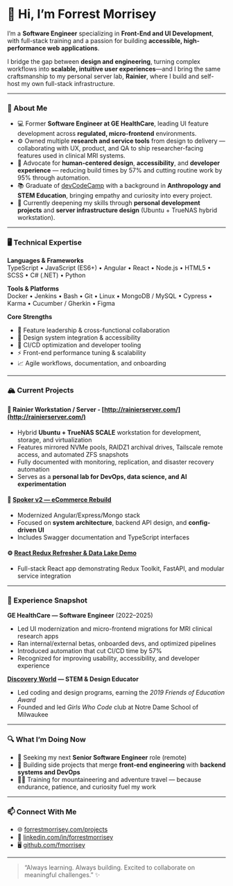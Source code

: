 # 👋 Hi, I’m Forrest Morrisey  

I’m a **Software Engineer** specializing in **Front-End and UI Development**, with full-stack training and a passion for building **accessible, high-performance web applications**.  

I bridge the gap between **design and engineering**, turning complex workflows into **scalable, intuitive user experiences**—and I bring the same craftsmanship to my personal server lab, **Rainier**, where I build and self-host my own full-stack infrastructure.

---

### 🚀 About Me
- 💻 Former **Software Engineer at GE HealthCare**, leading UI feature development across **regulated, micro-frontend** environments.  
- ⚙️ Owned multiple **research and service tools** from design to delivery — collaborating with UX, product, and QA to ship researcher-facing features used in clinical MRI systems.  
- 🧠 Advocate for **human-centered design**, **accessibility**, and **developer experience** — reducing build times by 57% and cutting routine work by 95% through automation.  
- 📚 Graduate of [devCodeCamp](https://devcodecamp.com/) with a background in **Anthropology and STEM Education**, bringing empathy and curiosity into every project.  
- 🔧 Currently deepening my skills through **personal development projects** and **server infrastructure design** (Ubuntu + TrueNAS hybrid workstation).  

---

### 🖥️ Technical Expertise

**Languages & Frameworks**  
TypeScript • JavaScript (ES6+) • Angular • React • Node.js • HTML5 • SCSS • C# (.NET) • Python  

**Tools & Platforms**  
Docker • Jenkins • Bash • Git • Linux • MongoDB / MySQL • Cypress • Karma • Cucumber / Gherkin • Figma  

**Core Strengths**  
- 🧩 Feature leadership & cross-functional collaboration  
- 🎨 Design system integration & accessibility  
- 🚀 CI/CD optimization and developer tooling  
- ⚡ Front-end performance tuning & scalability  
- 📈 Agile workflows, documentation, and onboarding  

---

### 🏔️ Current Projects

#### 🧠 Rainier Workstation / Server - [http://rainierserver.com/](http://rainierserver.com/)
- Hybrid **Ubuntu + TrueNAS SCALE** workstation for development, storage, and virtualization  
- Features mirrored NVMe pools, RAIDZ1 archival drives, Tailscale remote access, and automated ZFS snapshots  
- Fully documented with monitoring, replication, and disaster recovery automation  
- Serves as a **personal lab for DevOps, data science, and AI experimentation**

#### 🛒 [Spoker v2 — eCommerce Rebuild](https://github.com/fmorrisey/SpokerV2)
- Modernized Angular/Express/Mongo stack  
- Focused on **system architecture**, backend API design, and **config-driven UI**  
- Includes Swagger documentation and TypeScript interfaces  

#### ⚙️ [React Redux Refresher & Data Lake Demo](https://github.com/fmorrisey)
- Full-stack React app demonstrating Redux Toolkit, FastAPI, and modular service integration  

---

### 💼 Experience Snapshot
**GE HealthCare — Software Engineer** (2022–2025)  
- Led UI modernization and micro-frontend migrations for MRI clinical research apps  
- Ran internal/external betas, onboarded devs, and optimized pipelines  
- Introduced automation that cut CI/CD time by 57%  
- Recognized for improving usability, accessibility, and developer experience  

**[Discovery World](https://discoveryworld.org/) — STEM & Design Educator**  
- Led coding and design programs, earning the *2019 Friends of Education Award*  
- Founded and led *Girls Who Code* club at Notre Dame School of Milwaukee  

---

### 🔍 What I’m Doing Now
- 🧭 Seeking my next **Senior Software Engineer** role (remote)  
- 🧰 Building side projects that merge **front-end engineering** with **backend systems and DevOps**  
- 🧗‍♂️ Training for mountaineering and adventure travel — because endurance, patience, and curiosity fuel my work  

---

### 📫 Connect With Me
- 🌐 [forrestmorrisey.com/projects](https://www.forrestmorrisey.com/projects)  
- 💼 [linkedin.com/in/forrestmorrisey](https://www.linkedin.com/in/forrestmorrisey)  
- 🖥️ [github.com/fmorrisey](https://github.com/fmorrisey)  

---

> “Always learning. Always building. Excited to collaborate on meaningful challenges.” ✨
